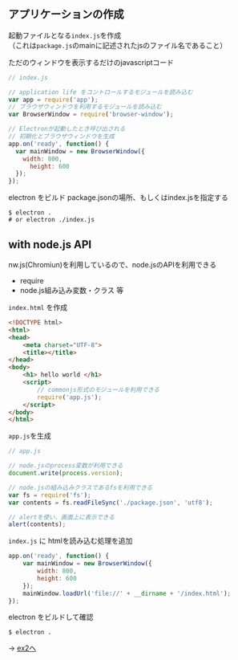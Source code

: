 
## アプリケーションの作成

起動ファイルとなる`index.js`を作成  
（これは`package.js`のmainに記述されたjsのファイル名であること）

ただのウィンドウを表示するだけのjavascriptコード

```js
// index.js

// application life をコントロールするモジュールを読み込む
var app = require('app');
// ブラウザウィンドウを利用するモジュールを読み込む
var BrowserWindow = require('browser-window');  

// Electronが起動したとき呼び出される
// 初期化とブラウザウィンドウを生成
app.on('ready', function() {
  var mainWindow = new BrowserWindow({
    width: 800, 
	  height: 600
  });
});
```

electron をビルド
package.jsonの場所、もしくはindex.jsを指定する
```
$ electron .
# or electron ./index.js
```

## with node.js API

nw.js(Chromiun)を利用しているので、node.jsのAPIを利用できる
* require
* node.js組み込み変数・クラス
等

`index.html` を作成

```html
<!DOCTYPE html>
<html>
<head>
	<meta charset="UTF-8">
	<title></title>
</head>
<body>
	<h1> hello world </h1>
	<script>
		// commonjs形式のモジュールを利用できる
		require('app.js');
	</script>
</body>
</html>
```

`app.js`を生成

```js
// app.js

// node.jsのprocess変数が利用できる
document.write(process.version);

// node.jsの組み込みクラスであるfsを利用できる
var fs = require('fs');
var contents = fs.readFileSync('./package.json', 'utf8');

// alertを使い、画面上に表示できる
alert(contents);
```

`index.js` に htmlを読み込む処理を追加

```js
app.on('ready', function() {
	var mainWindow = new BrowserWindow({
		width: 800,
		height: 600
	});
	mainWindow.loadUrl('file://' + __dirname + '/index.html');
});
```

electron をビルドして確認

```
$ electron .
```

→ [ex2へ](ex2)